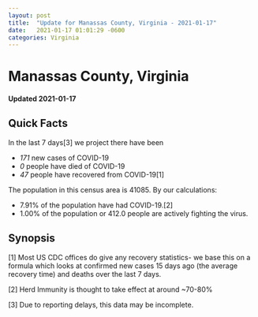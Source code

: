 ```yaml
---
layout: post
title:  "Update for Manassas County, Virginia - 2021-01-17"
date:   2021-01-17 01:01:29 -0600
categories: Virginia
---
```


# Manassas County, Virginia
#### Updated 2021-01-17

## Quick Facts

In the last 7 days[3] we project there have been
- *171* new cases of COVID-19
- *0* people have died of COVID-19
- *47* people have recovered from COVID-19[1]

The population in this census area is 41085. By our calculations:
- 7.91% of the population have had COVID-19.[2]
- 1.00% of the population or 412.0 people are actively fighting the virus.

## Synopsis




[1] Most US CDC offices do give any recovery statistics- we base this on a formula which looks at confirmed new cases
15 days ago (the average recovery time) and deaths over the last 7 days.

[2] Herd Immunity is thought to take effect at around ~70-80%

[3] Due to reporting delays, this data may be incomplete.
 
    